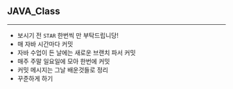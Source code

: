 ## JAVA_Class

<hr/>

- 보시기 전 `STAR` 한번씩 만 부탁드립니당!
- 매 자바 시간마다 커밋
- 자바 수업이 든 날에는 새로운 브랜치 파서 커밋
- 매주 주말 일요일에 모아 한번에 커밋
- 커밋 메시지는 그날 배운것들로 정리
- 꾸준하게 하기
